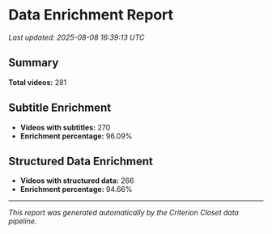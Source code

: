# Data Enrichment Report

*Last updated: 2025-08-08 16:39:13 UTC*

## Summary

**Total videos:** 281

## Subtitle Enrichment

- **Videos with subtitles:** 270
- **Enrichment percentage:** 96.09%

## Structured Data Enrichment

- **Videos with structured data:** 266
- **Enrichment percentage:** 94.66%

---

*This report was generated automatically by the Criterion Closet data pipeline.*
